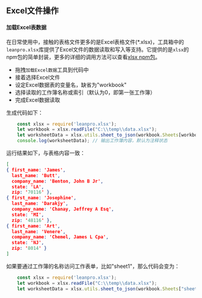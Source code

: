 ## Excel文件操作

#### 加载Excel表数据  

在日常使用中，接触的表格文件更多的是Excel表格文件(*.xlsx)，工具箱中的`leanpro.xlsx`库提供了Excel文件的数据读取和写入等支持。它提供的是`xlsx`的npm包的简单封装，更多的详细的调用方法可以查看[xlsx npm包](https://www.npmjs.com/package/xlsx)。

  * 拖拽`加载Excel数据`工具到代码中
  * 接着选择Excel文件
  * 设定Excel数据表的变量名，缺省为"workbook"
  * 选择读取的工作簿名称或索引（默认为0，即第一张工作簿）
  * 完成Excel数据读取

生成代码如下：  

```js
    const xlsx = require('leanpro.xlsx');
    let workbook = xlsx.readFile("C:\\temp\\data.xlsx");
    let worksheetData = xlsx.utils.sheet_to_json(workbook.Sheets[workbook.SheetNames[0]]);
    console.log(worksheetData); // 输出工作簿内容，默认为注释状态
```

运行结果如下，与表格内容一致：  

```json
[
{ first_name: 'James',
  last_name: 'Butt',
  company_name: 'Benton, John B Jr',
  state: 'LA',
  zip: '70116' },
{ first_name: 'Josephine',
  last_name: 'Darakjy',
  company_name: 'Chanay, Jeffrey A Esq',
  state: 'MI',
  zip: '48116' },
{ first_name: 'Art',
  last_name: 'Venere',
  company_name: 'Chemel, James L Cpa',
  state: 'NJ',
  zip: '8014' } 
]
```

如果要通过工作簿的名称访问工作表单，比如"sheet1"，那么代码会变为：  

```js
    const xlsx = require('leanpro.xlsx');
    let workbook = xlsx.readFile("C:\\temp\\data.xlsx");
    let worksheetData = xlsx.utils.sheet_to_json(workbook.Sheets["sheet1"]); // 变为直接使用工作簿名称来索引
```